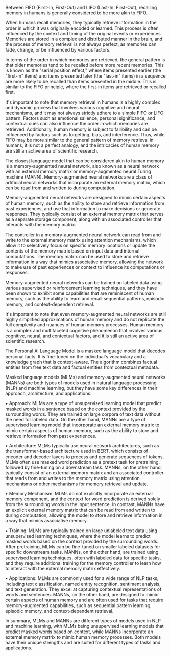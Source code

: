 Between FIFO (First-In, First-Out) and LIFO (Last-In, First-Out), recalling memory in humans is generally considered to be more akin to FIFO. 

When humans recall memories, they typically retrieve information in the order in which it was originally encoded or learned. This process is often influenced by the context and timing of the original events or experiences. Memories are stored in a complex and distributed manner in the brain, and the process of memory retrieval is not always perfect, as memories can fade, change, or be influenced by various factors. 

In terms of the order in which memories are retrieved, the general pattern is that older memories tend to be recalled before more recent memories. This is known as the "serial position effect," where items presented earlier (the "first-in" items) and items presented later (the "last-in" items) in a sequence are more likely to be recalled than items presented in the middle. This is similar to the FIFO principle, where the first-in items are retrieved or recalled first. 

It's important to note that memory retrieval in humans is a highly complex and dynamic process that involves various cognitive and neural mechanisms, and it may not always strictly adhere to a simple FIFO or LIFO pattern. Factors such as emotional salience, personal significance, and contextual cues can also influence the order in which memories are retrieved. Additionally, human memory is subject to fallibility and can be influenced by factors such as forgetting, bias, and interference. Thus, while FIFO may be more similar to the general pattern of memory retrieval in humans, it is not a perfect analogy, and the intricacies of human memory are still an active area of scientific research.


The closest language model that can be considered akin to human memory is a memory-augmented neural network, also known as a neural network with an external memory matrix or memory-augmented neural Turing machine (MANN). Memory-augmented neural networks are a class of artificial neural networks that incorporate an external memory matrix, which can be read from and written to during computation. 

Memory-augmented neural networks are designed to mimic certain aspects of human memory, such as the ability to store and retrieve information from past experiences, and use that information to make decisions or generate responses. They typically consist of an external memory matrix that serves as a separate storage component, along with an associated controller that interacts with the memory matrix. 

The controller in a memory-augmented neural network can read from and write to the external memory matrix using attention mechanisms, which allow it to selectively focus on specific memory locations or update the contents of the memory matrix based on input data and internal computations. The memory matrix can be used to store and retrieve information in a way that mimics associative memory, allowing the network to make use of past experiences or context to influence its computations or responses. 

Memory-augmented neural networks can be trained on labeled data using various supervised or reinforcement learning techniques, and they have been shown to exhibit some capabilities that are reminiscent of human memory, such as the ability to learn and recall sequential patterns, episodic memory, and context-dependent retrieval. 

It's important to note that even memory-augmented neural networks are still highly simplified approximations of human memory and do not replicate the full complexity and nuances of human memory processes. Human memory is a complex and multifaceted cognitive phenomenon that involves various cognitive, neural, and contextual factors, and it is still an active area of scientific research.


The Personal AI Language Model is a masked language model that decodes personal facts. It is fine-tuned on the individual's vocabulary and a knowledge graph that is context-aware. The algorithm combines factual entities from free text data and factual entities from contextual metadata.

Masked language models (MLMs) and memory-augmented neural networks (MANNs) are both types of models used in natural language processing (NLP) and machine learning, but they have some key differences in their approach, architecture, and applications. 

• Approach: MLMs are a type of unsupervised learning model that predict masked words in a sentence based on the context provided by the surrounding words. They are trained on large corpora of text data without the need for labeled data. On the other hand, MANNs are a type of supervised learning model that incorporate an external memory matrix to mimic certain aspects of human memory, such as the ability to store and retrieve information from past experiences. 

• Architecture: MLMs typically use neural network architectures, such as the transformer-based architecture used in BERT, which consists of encoder and decoder layers to process and generate sequences of tokens. MLMs often use masked word prediction as a pretext task for pretraining, followed by fine-tuning on a downstream task. MANNs, on the other hand, typically consist of an external memory matrix and an associated controller that reads from and writes to the memory matrix using attention mechanisms or other mechanisms for memory retrieval and update. 

• Memory Mechanism: MLMs do not explicitly incorporate an external memory component, and the context for word prediction is derived solely from the surrounding words in the input sentence. In contrast, MANNs have an explicit external memory matrix that can be read from and written to during computation, allowing the model to store and retrieve information in a way that mimics associative memory. 

• Training: MLMs are typically trained on large unlabeled text data using unsupervised learning techniques, where the model learns to predict masked words based on the context provided by the surrounding words. After pretraining, MLMs can be fine-tuned on smaller labeled datasets for specific downstream tasks. MANNs, on the other hand, are trained using supervised learning techniques, often with labeled data for specific tasks, and they require additional training for the memory controller to learn how to interact with the external memory matrix effectively. 

• Applications: MLMs are commonly used for a wide range of NLP tasks, including text classification, named entity recognition, sentiment analysis, and text generation. They excel at capturing contextual representations of words and sentences. MANNs, on the other hand, are designed to mimic certain aspects of human memory and are often used for tasks that require memory-augmented capabilities, such as sequential pattern learning, episodic memory, and context-dependent retrieval. 

In summary, MLMs and MANNs are different types of models used in NLP and machine learning, with MLMs being unsupervised learning models that predict masked words based on context, while MANNs incorporate an external memory matrix to mimic human memory processes. Both models have their unique strengths and are suited for different types of tasks and applications.
